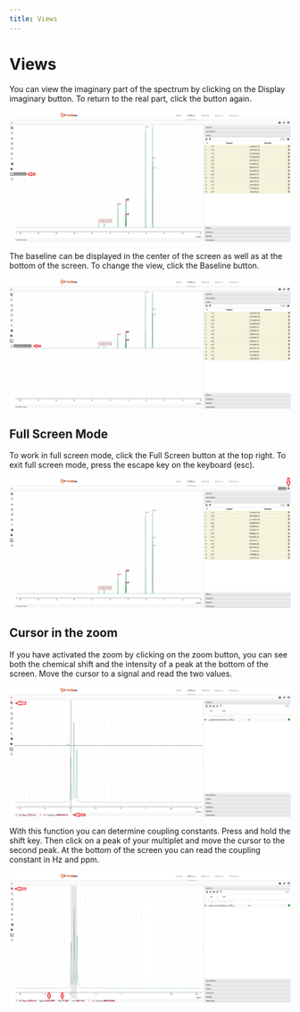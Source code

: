 ```yaml
---
title: Views
---
```


# Views

You can view the imaginary part of the spectrum by clicking on the Display imaginary button. To return to the real part, click the button again.

![views](./View_imaginary_past.png)

The baseline can be displayed in the center of the screen as well as at the bottom of the screen. To change the view, click the Baseline button.

![views](./View_baseline.png)

## Full Screen Mode

To work in full screen mode, click the Full Screen button at the top right. To exit full screen mode, press the escape key on the keyboard (esc).

![views](./Full_screen_mode.png)

## Cursor in the zoom

If you have activated the zoom by clicking on the zoom button, you can see both the chemical shift and the intensity of a peak at the bottom of the screen. Move the cursor to a signal and read the two values.

![views](./Cursor_in_the_zoom_chemical_shift.png)

With this function you can determine coupling constants. Press and hold the shift key. Then click on a peak of your multiplet and move the cursor to the second peak. At the bottom of the screen you can read the coupling constant in Hz and ppm.

![views](./Cursor_in_the_zoom_constants.png)
